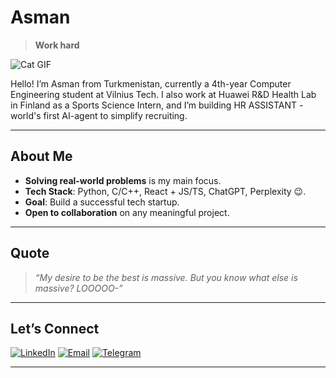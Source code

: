 # Asman
> **Work hard**

![Cat GIF](https://github.com/AsmanHud/AsmanHud/blob/main/cat-drinking-cat-drinking-water.gif)

Hello! I’m Asman from Turkmenistan, currently a 4th-year Computer Engineering student at Vilnius Tech. I also work at Huawei R&D Health Lab in Finland as a Sports Science Intern, and I’m building HR ASSISTANT - world's first AI-agent to simplify recruiting.

---

## About Me
- **Solving real-world problems** is my main focus.
- **Tech Stack**: Python, C/C++, React + JS/TS, ChatGPT, Perplexity 😉.
- **Goal**: Build a successful tech startup.
- **Open to collaboration** on any meaningful project.

---

## Quote
> *“My desire to be the best is massive. But you know what else is massive? LOOOOO-”*

---

## Let’s Connect
[![LinkedIn](https://img.shields.io/badge/LinkedIn-Connect-blue?style=flat-square&logo=linkedin)](https://www.linkedin.com/in/asman-hudaykulyyev/)
[![Email](https://img.shields.io/badge/Email-Contact-c14438?style=flat-square&logo=gmail&logoColor=white)](mailto:asman.hudaykulyyev@gmail.com)
[![Telegram](https://img.shields.io/badge/Telegram-Message-0088CC?style=flat-square&logo=telegram&logoColor=white)](https://t.me/tutsogly)

---

